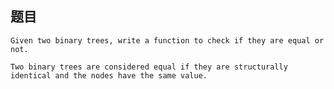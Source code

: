 ## 题目 
    Given two binary trees, write a function to check if they are equal or not.

    Two binary trees are considered equal if they are structurally identical and the nodes have the same value.